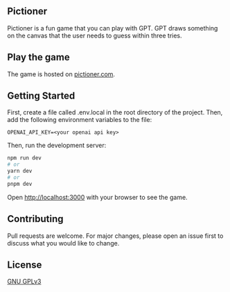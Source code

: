 ## Pictioner

Pictioner is a fun game that you can play with GPT.
GPT draws something on the canvas that the user needs to guess within three tries.

## Play the game
The game is hosted on [pictioner.com](https://pictioner.com/).

## Getting Started

First, create a file called .env.local in the root directory of the project.
Then, add the following environment variables to the file:

```
OPENAI_API_KEY=<your openai api key>
```
Then, run the development server:

```bash
npm run dev
# or
yarn dev
# or
pnpm dev
```

Open [http://localhost:3000](http://localhost:3000) with your browser to see the game.

## Contributing

Pull requests are welcome. For major changes, please open an issue first to discuss what you would like to change.

## License

[GNU GPLv3](https://choosealicense.com/licenses/gpl-3.0/)